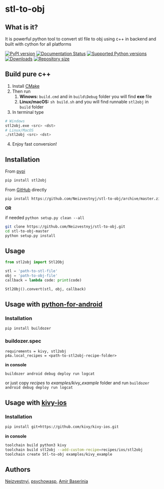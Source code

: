 # stl-to-obj

## What is it?
It is powerful python tool to convert stl file to obj using c++ in backend and built 
with cython for all platforms

[![PyPI version](https://img.shields.io/pypi/v/stl2obj.svg)](https://pypi.org/project/stl2obj)
[![Documentation Status](https://readthedocs.org/projects/stl-to-obj/badge/?version=latest)](https://stl-to-obj.readthedocs.io/en/latest/?badge=latest)
[![Supported Python versions](https://img.shields.io/pypi/pyversions/stl2obj.svg)](https://pypi.org/project/stl2obj)
[![Downloads](https://pepy.tech/badge/stl2obj)](https://pepy.tech/project/stl2obj)
[![Repository size](https://img.shields.io/github/repo-size/Neizvestnyj/stl-to-obj.svg)](https://pypi.python.org/pyp/stl-to-obj)

## Build pure c++
1. Install [CMake](https://cmake.org/install/)
2. Then run
    1. **Winows:** `build.cmd` and in `build\Debug` folder you will find **exe** file
    2. **Linux/macOS:** `sh build.sh` and you will find runnable `stl2obj` in `build` folder
3. In terminal type 
```bash
# Windows
stl2obj.exe <src> <dst>
# Linux/MacOS
./stl2obj <src> <dst>
```
4. Enjoy fast conversion!

## Installation
From [pypi](https://pypi.org/project/stl2obj/)
```bash
pip install stl2obj
```

From [GitHub](https://github.com) directly
```bash
pip install https://github.com/Neizvestnyj/stl-to-obj/archive/master.zip
```
**OR**

if needed `python setup.py clean --all`
```bash
git clone https://github.com/Neizvestnyj/stl-to-obj.git
cd stl-to-obj-master
python setup.py install
```

## Usage
```py
from stl2obj import Stl2Obj

stl = 'path-to-stl-file'
obj = 'path-to-obj-file'
callback = lambda code: print(code)

Stl2Obj().convert(stl, obj, callback)
```

## Usage with [python-for-android](https://github.com/kivy/python-for-android)
### Installation
```bash
pip install buildozer
```

### buildozer.spec
```
requirements = kivy, stl2obj
p4a.local_recipes = <path-to-stl2obj-recipe-folder>
```

**in console**
```bash
buildozer android debug deploy run logcat
```

or just copy *recipes* to *examples/kivy_example* folder and run `buildozer android debug deploy run logcat`

## Usage with [kivy-ios](https://github.com/kivy/kivy-ios)
### Installation

```bash
pip install git+https://github.com/kivy/kivy-ios.git
```

**in console**
```bash
toolchain build python3 kivy
toolchain build stl2obj --add-custom-recipe=recipes/ios/stl2obj
toolchain create Stl-to-obj examples/kivy_example
```

## Authors

[Neizvestnyj](https://github.com/Neizvestnyj), [psychowasp](https://github.com/psychowasp), [Amir Baserinia](https://github.com/baserinia)
